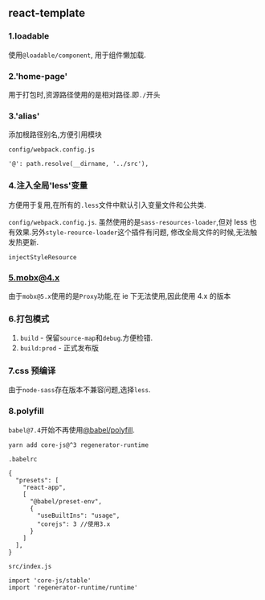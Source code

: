 ## react-template

### 1.loadable

使用`@loadable/component`, 用于组件懒加载.

### 2.'home-page'

用于打包时,资源路径使用的是相对路径.即`./`开头

### 3.'alias'

添加根路径别名,方便引用模块

`config/webpack.config.js`

```
'@': path.resolve(__dirname, '../src'),
```

### 4.注入全局'less'变量

方便用于复用,在所有的`.less`文件中默认引入变量文件和公共类.

`config/webpack.config.js`. 虽然使用的是`sass-resources-loader`,但对 less 也有效果.另外`style-reource-loader`这个插件有问题, 修改全局文件的时候,无法触发热更新.

```
injectStyleResource
```

### 5.mobx@4.x

由于`mobx@5.x`使用的是`Proxy`功能,在 ie 下无法使用,因此使用 4.x 的版本

### 6.打包模式

1. `build` - 保留`source-map`和`debug`.方便检错.
2. `build:prod` - 正式发布版

### 7.css 预编译

由于`node-sass`存在版本不兼容问题,选择`less`.

### 8.polyfill

`babel@7.4`开始不再使用[@babel/polyfill](https://babeljs.io/docs/en/v7-migration#remove-proposal-polyfills-in-babel-polyfill-https-githubcom-babel-babel-issues-8416).

```
yarn add core-js@^3 regenerator-runtime
```

`.babelrc`

```
{
  "presets": [
    "react-app",
    [
      "@babel/preset-env",
      {
        "useBuiltIns": "usage",
        "corejs": 3 //使用3.x
      }
    ]
  ],
}
```

`src/index.js`

```
import 'core-js/stable'
import 'regenerator-runtime/runtime'
```
